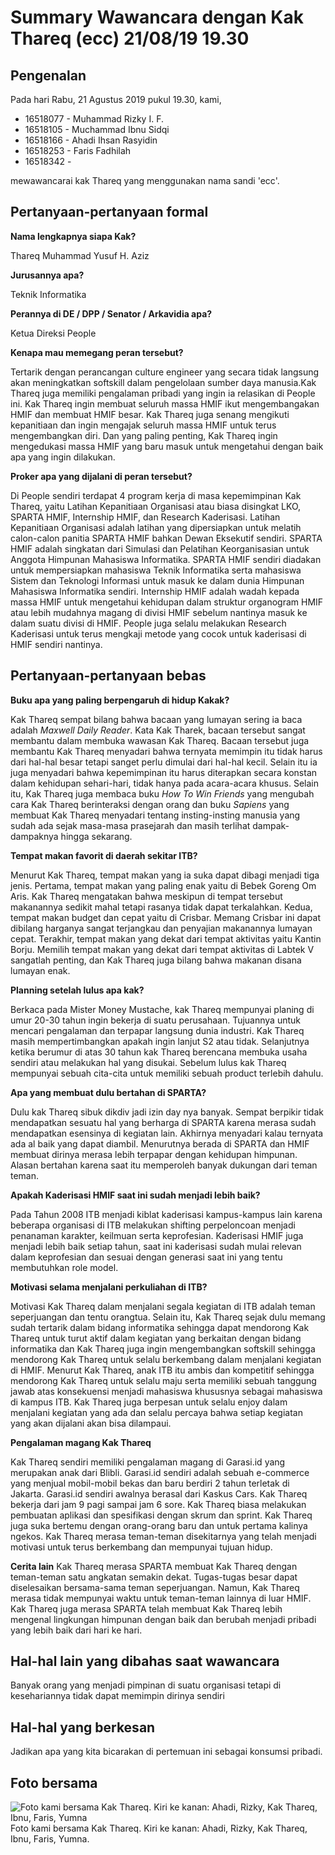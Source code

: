 # Summary Wawancara dengan Kak Thareq (ecc) 21/08/19 19.30

## Pengenalan

Pada hari Rabu, 21 Agustus 2019 pukul 19.30, kami,
- 16518077 - Muhammad Rizky I. F.
- 16518105 - Muchammad Ibnu Sidqi
- 16518166 - Ahadi Ihsan Rasyidin
- 16518253 - Faris Fadhilah
- 16518342 -

mewawancarai kak Thareq yang menggunakan nama sandi 'ecc'.

## Pertanyaan-pertanyaan formal

**Nama lengkapnya siapa Kak?**

Thareq Muhammad Yusuf H. Aziz

**Jurusannya apa?**

Teknik Informatika

**Perannya di DE / DPP / Senator / Arkavidia apa?**

Ketua Direksi People

**Kenapa mau memegang peran tersebut?**

Tertarik dengan perancangan culture engineer yang secara tidak langsung akan meningkatkan softskill dalam pengelolaan sumber daya manusia.Kak Thareq juga memiliki pengalaman pribadi yang ingin ia relasikan di People ini. Kak Thareq ingin membuat seluruh massa HMIF ikut mengembangakan HMIF dan membuat HMIF besar. Kak Thareq juga senang mengikuti kepanitiaan dan ingin mengajak seluruh massa HMIF untuk terus mengembangkan diri. Dan yang paling penting, Kak Thareq ingin mengedukasi massa HMIF yang baru masuk untuk mengetahui dengan baik apa yang ingin dilakukan.

**Proker apa yang dijalani di peran tersebut?**

Di People sendiri terdapat 4 program kerja di masa kepemimpinan Kak Thareq, yaitu Latihan Kepanitiaan Organisasi atau biasa disingkat LKO, SPARTA HMIF, Internship HMIF, dan Research Kaderisasi. Latihan Kepanitiaan Organisasi adalah latihan yang dipersiapkan untuk melatih calon-calon panitia SPARTA HMIF bahkan Dewan Eksekutif sendiri. SPARTA HMIF adalah singkatan dari Simulasi dan Pelatihan Keorganisasian untuk Anggota Himpunan Mahasiswa Informatika. SPARTA HMIF sendiri diadakan untuk mempersiapkan mahasiswa Teknik Informatika serta mahasiswa Sistem dan Teknologi Informasi untuk masuk ke dalam dunia Himpunan Mahasiswa Informatika sendiri. Internship HMIF adalah wadah kepada massa HMIF untuk mengetahui kehidupan dalam struktur organogram HMIF atau lebih mudahnya magang di divisi HMIF sebelum nantinya masuk ke dalam suatu divisi di HMIF. People juga selalu melakukan Research Kaderisasi untuk terus mengkaji metode yang cocok untuk kaderisasi di HMIF sendiri nantinya. 

## Pertanyaan-pertanyaan bebas

**Buku apa yang paling berpengaruh di hidup Kakak?**

Kak Thareq sempat bilang bahwa bacaan yang lumayan sering ia baca adalah *Maxwell Daily Reader*. Kata Kak Tharek, bacaan tersebut sangat membantu dalam membuka wawasan Kak Thareq. Bacaan tersebut juga membantu Kak Thareq menyadari bahwa ternyata memimpin itu tidak harus dari hal-hal besar tetapi sanget perlu dimulai dari hal-hal kecil. Selain itu ia juga menyadari bahwa kepemimpinan itu harus diterapkan secara konstan dalam kehidupan sehari-hari, tidak hanya pada acara-acara khusus. Selain itu, Kak Thareq juga membaca buku *How To Win Friends* yang mengubah cara Kak Thareq berinteraksi dengan orang dan buku *Sapiens* yang membuat Kak Thareq menyadari tentang insting-insting manusia yang sudah ada sejak masa-masa prasejarah dan masih terlihat dampak-dampaknya hingga sekarang.

**Tempat makan favorit di daerah sekitar ITB?**

Menurut Kak Thareq, tempat makan yang ia suka dapat dibagi menjadi tiga jenis. Pertama, tempat makan yang paling enak yaitu di Bebek Goreng Om Aris. Kak Thareq mengatakan bahwa meskipun di tempat tersebut makanannya sedikit mahal tetapi rasanya tidak dapat terkalahkan. Kedua, tempat makan budget dan cepat yaitu di Crisbar. Memang Crisbar ini dapat dibilang harganya sangat terjangkau dan penyajian makanannya lumayan cepat. Terakhir, tempat makan yang dekat dari tempat aktivitas yaitu Kantin Borju. Memilih tempat makan yang dekat dari tempat aktivitas di Labtek V sangatlah penting, dan Kak Thareq juga bilang bahwa makanan disana lumayan enak.

**Planning setelah lulus apa kak?**

Berkaca pada Mister Money Mustache, kak Thareq mempunyai planing di umur 20-30 tahun ingin bekerja di suatu perusahaan. Tujuannya untuk mencari pengalaman dan terpapar langsung dunia industri. Kak Thareq masih mempertimbangkan apakah ingin lanjut S2 atau tidak.
Selanjutnya ketika berumur di atas 30 tahun kak Thareq berencana membuka usaha sendiri atau melakukan hal yang disukai. Sebelum lulus kak Thareq mempunyai sebuah cita-cita untuk memiliki sebuah product terlebih dahulu.

**Apa yang membuat dulu bertahan di SPARTA?**

Dulu kak Thareq sibuk dikdiv jadi izin day nya banyak. Sempat berpikir tidak mendapatkan sesuatu hal yang berharga di SPARTA karena merasa sudah mendapatkan esensinya di kegiatan lain. Akhirnya menyadari kalau ternyata ada al baik yang dapat diambil. Menurutnya berada di SPARTA dan HMIF membuat dirinya merasa lebih terpapar dengan kehidupan himpunan. Alasan bertahan karena saat itu memperoleh banyak dukungan dari teman teman.

**Apakah Kaderisasi HMIF saat ini sudah menjadi lebih baik?**

Pada Tahun 2008 ITB menjadi kiblat kaderisasi kampus-kampus lain karena beberapa organisasi di ITB melakukan shifting perpeloncoan menjadi penanaman karakter, keilmuan serta keprofesian. Kaderisasi HMIF juga menjadi lebih baik setiap tahun, saat ini kaderisasi sudah mulai relevan dalam keprofesian dan sesuai dengan generasi saat ini yang tentu membutuhkan role model.

**Motivasi selama menjalani perkuliahan di ITB?**

Motivasi Kak Thareq dalam menjalani segala kegiatan di ITB adalah teman seperjuangan dan tentu orangtua. Selain itu, Kak Thareq sejak dulu memang sudah tertarik dalam bidang informatika sehingga dapat mendorong Kak Thareq untuk turut aktif dalam kegiatan yang berkaitan dengan bidang informatika dan Kak Thareq juga ingin mengembangkan softskill sehingga mendorong Kak Thareq untuk selalu berkembang dalam menjalani kegiatan di HMIF. Menurut Kak Thareq, anak ITB itu ambis dan kompetitif sehingga mendorong Kak Thareq untuk selalu maju serta memiliki sebuah tanggung jawab atas konsekuensi menjadi mahasiswa khususnya sebagai mahasiswa di kampus ITB. Kak Thareq juga berpesan untuk selalu enjoy dalam menjalani kegiatan yang ada dan selalu percaya bahwa setiap kegiatan yang akan dijalani akan bisa dilampaui.

**Pengalaman magang Kak Thareq**

Kak Thareq sendiri memiliki pengalaman magang di Garasi.id yang merupakan anak dari Blibli. Garasi.id sendiri adalah sebuah e-commerce yang menjual mobil-mobil bekas dan baru berdiri 2 tahun terletak di Jakarta. Garasi.id sendiri awalnya berasal dari Kaskus Cars. Kak Thareq bekerja dari jam 9 pagi sampai jam 6 sore. Kak Thareq biasa melakukan pembuatan aplikasi dan spesifikasi dengan skrum dan sprint. Kak Thareq juga suka bertemu dengan orang-orang baru dan untuk pertama kalinya ngekos. Kak Thareq merasa teman-teman disekitarnya yang telah menjadi motivasi untuk terus berkembang dan mempunyai tujuan hidup. 

**Cerita lain**
Kak Thareq merasa SPARTA membuat Kak Thareq dengan teman-teman satu angkatan semakin dekat. Tugas-tugas besar dapat diselesaikan bersama-sama teman seperjuangan. Namun, Kak Thareq merasa tidak mempunyai waktu untuk teman-teman lainnya di luar HMIF. Kak Thareq juga merasa SPARTA telah membuat Kak Thareq lebih mengenal lingkungan himpunan dengan baik dan berubah menjadi pribadi yang lebih baik dari hari ke hari. 

## Hal-hal lain yang dibahas saat wawancara

Banyak orang yang menjadi pimpinan di suatu organisasi tetapi di kesehariannya tidak dapat memimpin dirinya sendiri

## Hal-hal yang berkesan

Jadikan apa yang kita bicarakan di pertemuan ini sebagai konsumsi pribadi.

## Foto bersama
![Foto kami bersama Kak Thareq. Kiri ke kanan: Ahadi, Rizky, Kak Thareq, Ibnu, Faris, Yumna](https://github.com/ozer0532/TugasWawancaraDaemon/raw/master/13516004/16518077-16518105-16518166-16518253-16518342.jpg)
Foto kami bersama Kak Thareq. Kiri ke kanan: Ahadi, Rizky, Kak Thareq, Ibnu, Faris, Yumna.
